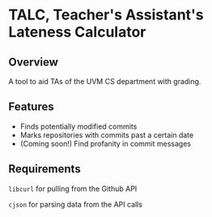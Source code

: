 # TALC, Teacher's Assistant's Lateness Calculator

## Overview
A tool to aid TAs of the UVM CS department with grading.

## Features 
- Finds potentially modified commits
- Marks repositories with commits past a certain date
- (Coming soon!) Find profanity in commit messages

## Requirements

`libcurl` for pulling from the Github API

`cjson` for parsing data from the API calls
